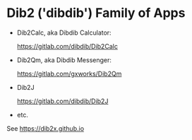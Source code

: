 # Dib2 ('dibdib') Family of Apps

- Dib2Calc, aka Dibdib Calculator:

  https://gitlab.com/dibdib/Dib2Calc

- Dib2Qm, aka Dibdib Messenger:

  https://gitlab.com/gxworks/Dib2Qm

- Dib2J

  https://gitlab.com/dibdib/Dib2J

- etc.

See https://dib2x.github.io
